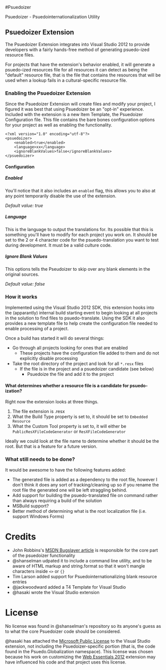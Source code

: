 #Psuedoizer

Psuedoizer - Psuedointernationalization Utility

## Psuedoizer Extension

The Psuedoizer Extension integrates into Visual Studio 2012 to provide developers with a fairly hands-free method of generating psuedo-ized resource files.

For projects that have the extension's behavior enabled, it will generate a psuedo-ized resources file for all resources it can detect as being the "default" resource file, that is the file that contains the resources that will be used when a lookup fails in a cultural-specific resource file.

### Enabling the Psuedoizer Extension

Since the Psuedoizer Extension will create files and modify your project, I figured it was best that using Psuedoizer be an "opt-in" experience.  Included with the extension is a new Item Template, the Psuedoizer Configuration file.  This file contains the bare bones configuration options for your project as well as enabling the functionality.

```
<?xml version="1.0" encoding="utf-8"?>
<psuedoizer>
    <enabled>true</enabled>
    <language>xx</language>
    <ignoreBlankValues>false</ignoreBlankValues>
</psuedoizer>
```

#### Configuration

##### Enabled

You'll notice that it also includes an `enabled` flag, this allows you to also at any point temporarily disable the use of the extension.

*Default value: true*

##### Language

This is the language to output the translations for.  Its possible that this is something you'll have to modify for each project you work on.  It should be set to the 2 or 4 character code for the psuedo-translation you want to test during development.  It must be a valid culture code.

##### Ignore Blank Values

This options tells the Pseudoizer to skip over any blank elements in the original sources.

*Default value: false*

### How it works

Implemented using the Visual Studio 2012 SDK, this extension hooks into the (apparantly) internal build starting event to begin looking at all projects in the solution to find files to psuedo-translate.  Using the SDK it also provides a new template file to help create the configuration file needed to enable processing of a project.

Once a build has started it will do several things:

* Go through all projects looking for ones that are enabled
	* These projects have the configuration file added to them and do not explicitly disable processing
* Take the root directory of the project and look for all `*.resx` files
	* If the file is in the project and a psuedoizer candidate (see below)
		* Psuedoize the file and add it to the project


#### What determines whether a resource file is a candidate for psuedo-ization?

Right now the extension looks at three things.

1. The file extension is .resx
2. What the Build Type property is set to, it should be set to `Embedded Resource`
3. What the Custom Tool property is set to, it will either be `PublicResXFileCodeGenerator` or `ResXFileCodeGenerator`

Ideally we could look at the file name to determine whether it should be the root.  But that is a feature for a future version.

### What still needs to be done?

It would be awesome to have the following features added:

* The generated file is added as a dependency to the root file, however I don't think it does any sort of tracking/cleaning up so if you rename the root file the generated one will be left straggling behind.
* Add support for building the psuedo-translated file on command rather than always requiring a build of the solution
* MSBuild support?
* Better method of determining what is the root localization file (i.e. support Windows Forms)

# Credits

* John Robbins's [MSDN Bugslayer article](http://msdn.microsoft.com/en-us/magazine/cc163991.aspx) is responsible for the core part of the psuedoizer functionality
* @shanselman udpated it to include a command line utility, and to be aware of HTML markup and string.format so that it won't mangle characters inside `<>` or `{}` 
* Tim Larson added support for Psuedointernationalizing blank resource entries
* @jackwoodward added a T4 Template for Visual Studio
* @hasaki wrote the Visual Studio extension

# License

No license was found in @shanselman's repository so its anyone's guess as to what the core Psuedoizer code should be considered.

@hasaki has attached the [Microsoft Public License](http://opensource.org/licenses/MS-PL) to the Visual Studio extension, not including the Psuedoizer-specific portion (that is, the code found in the Psuedo.Globalization namespace).  This license was chosen because his work on customizing the [Web Essentials 2012](https://github.com/hasaki/WebEssentials2012) extension may have influenced his code and that project uses this license.